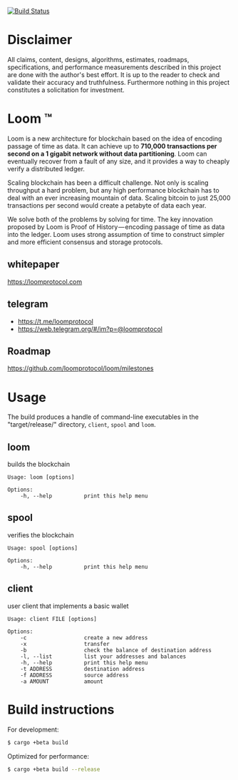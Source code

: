 [![Build Status](https://travis-ci.org/loomprotocol/loom.svg?branch=master)](https://travis-ci.org/loomprotocol/loom)

Disclaimer
==========
All claims, content, designs, algorithms, estimates, roadmaps, specifications, and performance measurements described in this project are done with the author's best effort.  It is up to the reader to check and validate their accuracy and truthfulness.  Furthermore nothing in this project constitutes a solicitation for investment.

Loom &trade;
=====

Loom is a new architecture for blockchain based on the idea of encoding passage of time as data. It can achieve up to **710,000 transactions per second on a 1 gigabit network without data partitioning**. Loom can eventually recover from a fault of any size, and it provides a way to cheaply verify a distributed ledger.

Scaling blockchain has been a difficult challenge.  Not only is scaling throughput a hard problem, but any high performance blockchain has to deal with an ever increasing mountain of data. Scaling bitcoin to just 25,000 transactions per second would create a petabyte of data each year.

We solve both of the problems by solving for time. The key innovation proposed by Loom is Proof of History — encoding passage of time as data into the ledger. Loom uses strong assumption of time to construct simpler and more efficient consensus and storage protocols.

whitepaper
-----------
https://loomprotocol.com

telegram
--------

* https://t.me/loomprotocol
* https://web.telegram.org/#/im?p=@loomprotocol

Roadmap
-------

https://github.com/loomprotocol/loom/milestones

Usage
=====

The build produces a handle of command-line executables in the "target/release/" directory, `client`, `spool` and `loom`.

loom
----

builds the blockchain

```
Usage: loom [options]

Options:
    -h, --help          print this help menu
```


spool
-----

verifies the blockchain

```
Usage: spool [options]

Options:
    -h, --help          print this help menu
```


client
------

user client that implements a basic wallet

```
Usage: client FILE [options]

Options:
    -c                  create a new address
    -x                  transfer
    -b                  check the balance of destination address
    -l, --list          list your addresses and balances
    -h, --help          print this help menu
    -t ADDRESS          destination address
    -f ADDRESS          source address
    -a AMOUNT           amount
```


Build instructions
==================

For development:

```bash
$ cargo +beta build
```


Optimized for performance:

```bash
$ cargo +beta build --release
```


